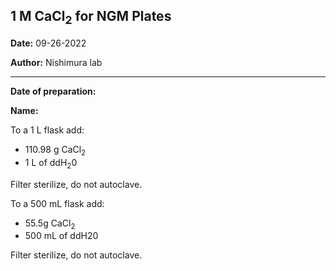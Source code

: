 ﻿## 1 M CaCl<sub>2</sub> for NGM Plates</b>

**Date:** 09-26-2022

**Author:** Nishimura lab

---

**Date of preparation:** 

**Name:** 


To a 1 L flask add:
- 110.98 g CaCl<sub>2</sub>
- 1 L of ddH<sub>2</sub>0   

Filter sterilize, do not autoclave. 


To a 500 mL flask add:
- 55.5g CaCl<sub>2</sub>
- 500 mL of ddH20   

Filter sterilize, do not autoclave.
